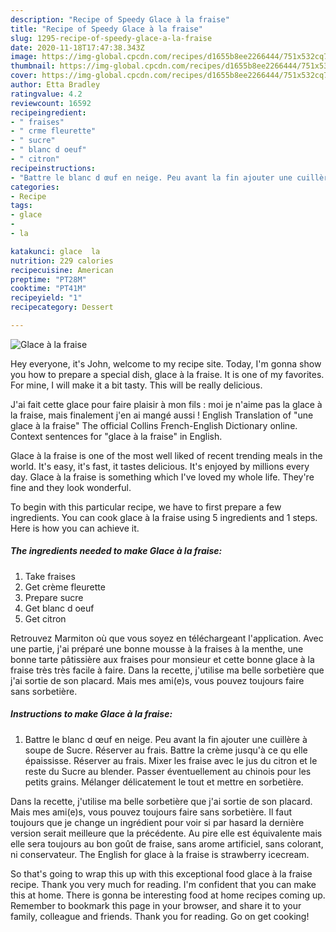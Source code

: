 ```yaml
---
description: "Recipe of Speedy Glace à la fraise"
title: "Recipe of Speedy Glace à la fraise"
slug: 1295-recipe-of-speedy-glace-a-la-fraise
date: 2020-11-18T17:47:38.343Z
image: https://img-global.cpcdn.com/recipes/d1655b8ee2266444/751x532cq70/glace-a-la-fraise-photo-principale-de-la-recette.jpg
thumbnail: https://img-global.cpcdn.com/recipes/d1655b8ee2266444/751x532cq70/glace-a-la-fraise-photo-principale-de-la-recette.jpg
cover: https://img-global.cpcdn.com/recipes/d1655b8ee2266444/751x532cq70/glace-a-la-fraise-photo-principale-de-la-recette.jpg
author: Etta Bradley
ratingvalue: 4.2
reviewcount: 16592
recipeingredient:
- " fraises"
- " crme fleurette"
- " sucre"
- " blanc d oeuf"
- " citron"
recipeinstructions:
- "Battre le blanc d œuf en neige. Peu avant la fin ajouter une cuillère à soupe de Sucre. Réserver au frais. Battre la crème jusqu&#39;à ce qu elle épaississe. Réserver au frais. Mixer les fraise avec le jus du citron et le reste du Sucre au blender. Passer éventuellement au chinois pour les petits grains. Mélanger délicatement le tout et mettre en sorbetière."
categories:
- Recipe
tags:
- glace
- 
- la

katakunci: glace  la 
nutrition: 229 calories
recipecuisine: American
preptime: "PT28M"
cooktime: "PT41M"
recipeyield: "1"
recipecategory: Dessert

---
```



![Glace à la fraise](https://img-global.cpcdn.com/recipes/d1655b8ee2266444/751x532cq70/glace-a-la-fraise-photo-principale-de-la-recette.jpg)

Hey everyone, it's John, welcome to my recipe site. Today, I'm gonna show you how to prepare a special dish, glace à la fraise. It is one of my favorites. For mine, I will make it a bit tasty. This will be really delicious.

J&#39;ai fait cette glace pour faire plaisir à mon fils : moi je n&#39;aime pas la glace à la fraise, mais finalement j&#39;en ai mangé aussi ! English Translation of &#34;une glace à la fraise&#34; The official Collins French-English Dictionary online. Context sentences for &#34;glace à la fraise&#34; in English.

Glace à la fraise is one of the most well liked of recent trending meals in the world. It's easy, it's fast, it tastes delicious. It's enjoyed by millions every day. Glace à la fraise is something which I've loved my whole life. They're fine and they look wonderful.


To begin with this particular recipe, we have to first prepare a few ingredients. You can cook glace à la fraise using 5 ingredients and 1 steps. Here is how you can achieve it.

<!--inarticleads1-->

##### The ingredients needed to make Glace à la fraise:

1. Take  fraises
1. Get  crème fleurette
1. Prepare  sucre
1. Get  blanc d oeuf
1. Get  citron


Retrouvez Marmiton où que vous soyez en téléchargeant l&#39;application. Avec une partie, j&#39;ai préparé une bonne mousse à la fraises à la menthe, une bonne tarte pâtissière aux fraises pour monsieur et cette bonne glace à la fraise très très facile à faire. Dans la recette, j&#39;utilise ma belle sorbetière que j&#39;ai sortie de son placard. Mais mes ami(e)s, vous pouvez toujours faire sans sorbetière. 

<!--inarticleads2-->

##### Instructions to make Glace à la fraise:

1. Battre le blanc d œuf en neige. Peu avant la fin ajouter une cuillère à soupe de Sucre. Réserver au frais. Battre la crème jusqu&#39;à ce qu elle épaississe. Réserver au frais. Mixer les fraise avec le jus du citron et le reste du Sucre au blender. Passer éventuellement au chinois pour les petits grains. Mélanger délicatement le tout et mettre en sorbetière.


Dans la recette, j&#39;utilise ma belle sorbetière que j&#39;ai sortie de son placard. Mais mes ami(e)s, vous pouvez toujours faire sans sorbetière. Il faut toujours que je change un ingrédient pour voir si par hasard la dernière version serait meilleure que la précédente. Au pire elle est équivalente mais elle sera toujours au bon goût de fraise, sans arome artificiel, sans colorant, ni conservateur. The English for glace à la fraise is strawberry icecream. 

So that's going to wrap this up with this exceptional food glace à la fraise recipe. Thank you very much for reading. I'm confident that you can make this at home. There is gonna be interesting food at home recipes coming up. Remember to bookmark this page in your browser, and share it to your family, colleague and friends. Thank you for reading. Go on get cooking!
